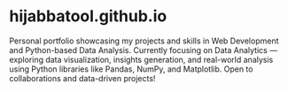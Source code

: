 # hijabbatool.github.io
Personal portfolio showcasing my projects and skills in Web Development and Python-based Data Analysis.  Currently focusing on Data Analytics — exploring data visualization, insights generation, and real-world analysis using Python libraries like Pandas, NumPy, and Matplotlib.   Open to collaborations and data-driven projects!
